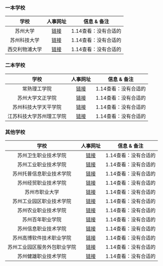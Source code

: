 ### 一本学校
| 学校 | 人事网址 | 信息 & 备注 |
|:------------:|:---------------:|:-----:|
| 苏州大学 | [链接](http://rsc.suda.edu.cn/102/list.htm) | 1.14查看：没有合适的 |
| 苏州科技大学 | [链接](http://hr.usts.edu.cn/xxgk.htm) | 1.14查看：没有合适的 |
| 西交利物浦大学 | [链接](https://career15.sapsf.cn/career?company=xjtlu&career%5fns=job%5flisting%5fsummary&navBarLevel=JOB%5fSEARCH&_s.crb=ogkDpjKDsna8QHw3b2RYDvhwT5wwwt%2b9k9BBijjVgJM%3d) | 1.14查看：没有合适的 |

### 二本学校
| 学校 | 人事网址 | 信息 & 备注 |
|:------------:|:---------------:|:-----:|
| 常熟理工学院 | [链接](https://zp.cslg.edu.cn/zpxx1/qtry.htm) | 1.14查看：没有合适的 |
| 苏州大学文正学院 | [链接](http://rsc.sdwz.cn/342/list.htm) | 1.14查看：没有合适的 |
| 苏州科技大学天平学院 | [链接](http://tpxy.usts.edu.cn/news/news_more.asp?lm2=31) | 1.14查看：没有合适的 |
| 江苏科技大学苏州理工学院 | [链接](http://justsit.edu.cn/51/list.htm) | 1.14查看：没有合适的 |


### 其他学校
| 学校 | 人事网址 | 信息 & 备注 |
|:------------:|:---------------:|:-----:|
| 苏州卫生职业技术学院 | [链接](https://www.szhct.edu.cn/xueyuangonggao/) | 1.14查看：没有合适的 |
| 苏州工业职业技术学院 | [链接](http://rsszc.siit.edu.cn/1236/list.htm) | 1.14查看：没有合适的 |
| 苏州托普信息职业技术学院 | [链接](http://www.szetop.com/list.html?HType=2&CId=2342) | 1.14查看：没有合适的 |
| 苏州经贸职业技术学院 | [链接](https://www.szjm.edu.cn/rsc/rcdw/rcyj.htm) | 1.14查看：没有合适的 |
| 苏州市职业大学 | [链接](https://www.jssvc.edu.cn/zpxx/) | 1.14查看：没有合适的 |
| 苏州工业园区职业技术学院 | [链接](http://www.sipits.cn/xwgk1/rczp.htm) | 1.14查看：没有合适的 |
| 苏州农业职业技术学院 | [链接](https://www.szai.edu.cn/rsc/rczp.htm) | 1.14查看：没有合适的 |
| 苏州百年职业学院 | [链接](http://www.scc.edu.cn/zaopin/) | 1.14查看：没有合适的 |
| 苏州信息职业技术学院 | [链接](http://rsszc.siit.edu.cn/1236/list.htm) | 1.14查看：没有合适的 |
| 苏州高博软件技术职业学院 | [链接](http://rsc.gist.edu.cn/zpxx/list.htm) | 1.14查看：没有合适的 |
| 苏州工业园区服务外包职业学院 | [链接](http://www.siso.edu.cn/) | 1.14查看：没有合适的 |
| 苏州健雄职业技术学院 | [链接](http://www.wjxvtc.cn/gbrmwryzp/list.htm) | 1.14查看：没有合适的 |
